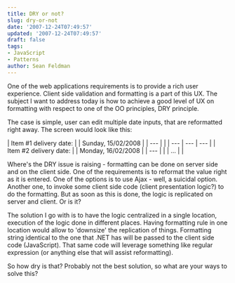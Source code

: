 ```yaml
---
title: DRY or not?
slug: dry-or-not
date: '2007-12-24T07:49:57'
updated: '2007-12-24T07:49:57'
draft: false
tags:
- JavaScript
- Patterns
author: Sean Feldman
---
```



One of the web applications requirements is to provide a rich user experience. Client side validation and formatting is a part of this UX. The subject I want to address today is how to achieve a good level of UX on formatting with respect to one of the OO principles, DRY principle.

The case is simple, user can edit multiple date inputs, that are reformatted right away. The screen would look like this:

| Item #1 delivery date: | | Sunday, 15/02/2008 | | --- | |
| --- | --- | --- |
| Item #2 delivery date: | | Monday, 16/02/2008 | | --- | |
| ... |  |

Where's the DRY issue is raising - formatting can be done on server side and on the client side. One of the requirements is to reformat the value right as it is entered. One of the options is to use Ajax - well, a suicidal option. Another one, to invoke some client side code (client presentation logic?) to do the formatting. But as soon as this is done, the logic is replicated on server and client. Or is it?

The solution I go with is to have the logic centralized in a single location, execution of the logic done in different places. Having formatting rule in one location would allow to 'downsize' the replication of things. Formatting string identical to the one that .NET has will be passed to the client side code (JavaScript). That same code will leverage something like regular expression (or anything else that will assist reformatting).

So how dry is that? Probably not the best solution, so what are your ways to solve this?


